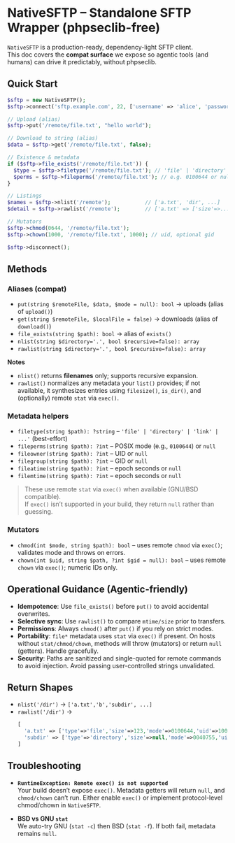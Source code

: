 # NativeSFTP – Standalone SFTP Wrapper (phpseclib-free)

`NativeSFTP` is a production-ready, dependency-light SFTP client.  
This doc covers the **compat surface** we expose so agentic tools (and humans) can drive it predictably, without phpseclib.

## Quick Start

```php
$sftp = new NativeSFTP();
$sftp->connect('sftp.example.com', 22, ['username' => 'alice', 'password' => 'secret']);

// Upload (alias)
$sftp->put('/remote/file.txt', "hello world");

// Download to string (alias)
$data = $sftp->get('/remote/file.txt', false);

// Existence & metadata
if ($sftp->file_exists('/remote/file.txt')) {
  $type = $sftp->filetype('/remote/file.txt'); // 'file' | 'directory' | 'link' | ...
  $perms = $sftp->fileperms('/remote/file.txt'); // e.g. 0100644 or null if unknown
}

// Listings
$names = $sftp->nlist('/remote');           // ['a.txt', 'dir', ...]
$detail = $sftp->rawlist('/remote');        // ['a.txt' => ['size'=>..., 'mtime'=>..., ...], ...]

// Mutators
$sftp->chmod(0644, '/remote/file.txt');
$sftp->chown(1000, '/remote/file.txt', 1000); // uid, optional gid

$sftp->disconnect();
```

## Methods

### Aliases (compat)
- `put(string $remoteFile, $data, $mode = null): bool` → uploads (alias of `upload()`)
- `get(string $remoteFile, $localFile = false)` → downloads (alias of `download()`)
- `file_exists(string $path): bool` → alias of `exists()`
- `nlist(string $directory='.', bool $recursive=false): array`
- `rawlist(string $directory='.', bool $recursive=false): array`

**Notes**
- `nlist()` returns **filenames** only; supports recursive expansion.
- `rawlist()` normalizes any metadata your `list()` provides; if not available, it synthesizes entries using `filesize()`, `is_dir()`, and (optionally) remote `stat` via `exec()`.

### Metadata helpers
- `filetype(string $path): ?string` – `'file' | 'directory' | 'link' | ...'` (best-effort)
- `fileperms(string $path): ?int` – POSIX mode (e.g., `0100644`) or `null`
- `fileowner(string $path): ?int` – UID or `null`
- `filegroup(string $path): ?int` – GID or `null`
- `fileatime(string $path): ?int` – epoch seconds or `null`
- `filemtime(string $path): ?int` – epoch seconds or `null`

> These use remote `stat` via `exec()` when available (GNU/BSD compatible).  
> If `exec()` isn’t supported in your build, they return `null` rather than guessing.

### Mutators
- `chmod(int $mode, string $path): bool` – uses remote `chmod` via `exec()`; validates mode and throws on errors.
- `chown(int $uid, string $path, ?int $gid = null): bool` – uses remote `chown` via `exec()`; numeric IDs only.

## Operational Guidance (Agentic-friendly)

- **Idempotence**: Use `file_exists()` before `put()` to avoid accidental overwrites.
- **Selective sync**: Use `rawlist()` to compare `mtime/size` prior to transfers.
- **Permissions**: Always `chmod()` after `put()` if you rely on strict modes.
- **Portability**: `file*` metadata uses `stat` via `exec()` if present. On hosts without `stat/chmod/chown`, methods will throw (mutators) or return `null` (getters). Handle gracefully.
- **Security**: Paths are sanitized and single-quoted for remote commands to avoid injection. Avoid passing user-controlled strings unvalidated.

## Return Shapes

- `nlist('/dir')` → `['a.txt','b','subdir', ...]`
- `rawlist('/dir')` → 
  ```php
  [
    'a.txt' => ['type'=>'file','size'=>123,'mode'=>0100644,'uid'=>1000,'gid'=>1000,'atime'=>1710000000,'mtime'=>1710000100],
    'subdir' => ['type'=>'directory','size'=>null,'mode'=>0040755,'uid'=>1000,'gid'=>1000,'atime'=>null,'mtime'=>1710000200],
  ]
  ```

## Troubleshooting

- **`RuntimeException: Remote exec() is not supported`**  
  Your build doesn’t expose `exec()`. Metadata getters will return `null`, and `chmod/chown` can’t run. Either enable `exec()` or implement protocol-level chmod/chown in `NativeSFTP`.

- **BSD vs GNU `stat`**  
  We auto-try GNU (`stat -c`) then BSD (`stat -f`). If both fail, metadata remains `null`.
